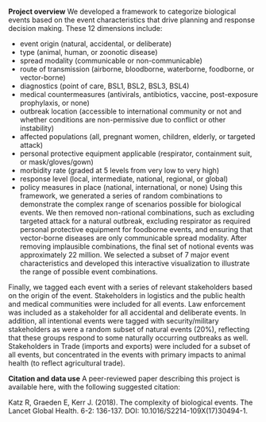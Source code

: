 **Project overview**
We developed a framework to categorize biological events based on the event characteristics that drive planning and response decision making. These 12 dimensions include:

- event origin (natural, accidental, or deliberate)
- type (animal, human, or zoonotic disease)
- spread modality (communicable or non-communicable)
- route of transmission (airborne, bloodborne, waterborne, foodborne, or vector-borne)
- diagnostics (point of care, BSL1, BSL2, BSL3, BSL4)
- medical countermeasures (antivirals, antibiotics, vaccine, post-exposure prophylaxis, or none)
- outbreak location (accessible to international community or not and whether conditions are non-permissive due to conflict or other instability)
- affected populations (all, pregnant women, children, elderly, or targeted attack)
- personal protective equipment applicable (respirator, containment suit, or mask/gloves/gown)
- morbidity rate (graded at 5 levels from very low to very high)
- response level (local, intermediate, national, regional, or global)
- policy measures in place (national, international, or none)
Using this framework, we generated a series of random combinations to demonstrate the complex range of scenarios possible for biological events. We then removed non-rational combinations, such as excluding targeted attack for a natural outbreak, excluding respirator as required personal protective equipment for foodborne events, and ensuring that vector-borne diseases are only communicable spread modality. After removing implausible combinations, the final set of notional events was approximately 22 million. We selected a subset of 7 major event characteristics and developed this interactive visualization to illustrate the range of possible event combinations.

Finally, we tagged each event with a series of relevant stakeholders based on the origin of the event. Stakeholders in logistics and the public health and medical communities were included for all events. Law enforcement was included as a stakeholder for all accidental and deliberate events. In addition, all intentional events were tagged with security/military stakeholders as were a random subset of natural events (20%), reflecting that these groups respond to some naturally occurring outbreaks as well. Stakeholders in Trade (imports and exports) were included for a subset of all events, but concentrated in the events with primary impacts to animal health (to reflect agricultural trade).

**Citation and data use**
A peer-reviewed paper describing this project is available here, with the following suggested citation:

Katz R, Graeden E, Kerr J. (2018). The complexity of biological events. The Lancet Global Health. 6-2: 136-137. DOI: 10.1016/S2214-109X(17)30494-1. 

